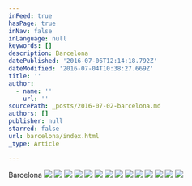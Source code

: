 ```yaml
---
inFeed: true
hasPage: true
inNav: false
inLanguage: null
keywords: []
description: Barcelona
datePublished: '2016-07-06T12:14:18.792Z'
dateModified: '2016-07-04T10:38:27.669Z'
title: ''
author:
  - name: ''
    url: ''
sourcePath: _posts/2016-07-02-barcelona.md
authors: []
publisher: null
starred: false
url: barcelona/index.html
_type: Article

---
```

Barcelona
![](https://the-grid-user-content.s3-us-west-2.amazonaws.com/ef16ed68-a4db-4829-ae19-03e34c5ba3e1.jpg)
![](https://the-grid-user-content.s3-us-west-2.amazonaws.com/60808f31-3d21-4111-8229-2f288edb70e7.jpg)
![](https://s3-us-west-2.amazonaws.com/the-grid-img/p/27e68a396cf990c896adf47adc517b27ef720a47.jpg)
![](https://imgflo.herokuapp.com/graph/vahj1ThiexotieMo/3abe4bb45781b7ca6ed818b7e779b40e/croprotate.jpg?cropheight=2816&cropwidth=2112&degrees=-270&input=https%3A%2F%2Fthe-grid-user-content.s3-us-west-2.amazonaws.com%2F9257c4da-3e46-462e-8125-d1b64ff44a47.jpg&x=0&y=0)
![](https://the-grid-user-content.s3-us-west-2.amazonaws.com/908d23e2-100b-44d5-880b-f9aaef01a9a0.jpg)
![](https://the-grid-user-content.s3-us-west-2.amazonaws.com/bcb71b58-01d0-428f-9951-6fe75337cb0e.jpg)
![](https://the-grid-user-content.s3-us-west-2.amazonaws.com/2a0daab1-021c-4858-a051-34f580224498.jpg)
![](https://the-grid-user-content.s3-us-west-2.amazonaws.com/24f82658-d6a0-48ed-96d9-1418184d8c6d.jpg)
![](https://the-grid-user-content.s3-us-west-2.amazonaws.com/27acd098-a799-4d03-8b60-aa0d468a11f0.jpg)
![](https://the-grid-user-content.s3-us-west-2.amazonaws.com/475be6cc-22e3-42ca-b4a5-ef989f99e20a.jpg)
![](https://the-grid-user-content.s3-us-west-2.amazonaws.com/589bb6b2-c3f1-4ad5-b198-373467d45173.jpg)
![](https://the-grid-user-content.s3-us-west-2.amazonaws.com/f5009409-58cc-4f38-b7a2-c8ebce4bbbbb.jpg)
![](https://the-grid-user-content.s3-us-west-2.amazonaws.com/655fb769-7c46-4497-88c5-2e094f538bfc.jpg)
![](https://imgflo.herokuapp.com/graph/vahj1ThiexotieMo/ecd4eff4e51e49d9482bc57aeae83763/croprotate.jpg?cropheight=1279&cropwidth=3440&degrees=0&input=https%3A%2F%2Fthe-grid-user-content.s3-us-west-2.amazonaws.com%2F09f44d8c-e587-47f2-9cb1-2f8c44d04410.jpg&x=0&y=0)